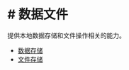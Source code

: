<!-- 源地址: https://iot.mi.com/vela/quickapp/zh/features/data/ -->

# # 数据文件

提供本地数据存储和文件操作相关的能力。

  * [数据存储](</vela/quickapp/zh/features/data/storage.html>)
  * [文件存储](</vela/quickapp/zh/features/data/file.html>)

